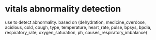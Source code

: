 # vitals abnormality detection
use to detect abnormality.
based on (dehydration,	medicine_overdose,	acidious,	cold,	cough,	type,	temperature,	heart_rate,	pulse,	bpsys,	bpdia,	respiratory_rate,	oxygen_saturation,	ph,	causes_respiratory_imbalance)
